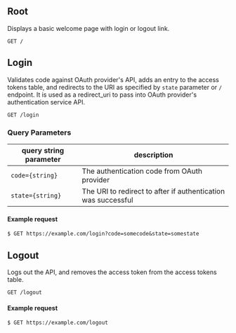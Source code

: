 ## Root

Displays a basic welcome page with login or logout link.

```endpoint
GET /
```

## Login

Validates code against OAuth provider's API, adds an entry to the access tokens table, and redirects to the URI as specified by `state` parameter or `/` endpoint.  It is used as a redirect_uri to pass into OAuth provider's authentication service API.

```endpoint
GET /login
```

### Query Parameters

| query string parameter | description |
| -----  | ----------- |
| `code={string}`  | The authentication code from OAuth provider |
| `state={string}` | The URI to redirect to after if authentication was successful |


#### Example request

```curl
$ GET https://example.com/login?code=somecode&state=somestate
```

## Logout

Logs out the API, and removes the access token from the access tokens table.

```endpoint
GET /logout
```

#### Example request

```curl
$ GET https://example.com/logout
```